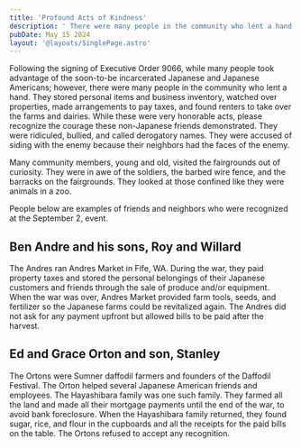 ```yaml
---
title: 'Profound Acts of Kindness'
description: ' There were many people in the community who lent a hand to incarcerated Japanese Americans.'
pubDate: May 15 2024
layout: '@layouts/SinglePage.astro'
---
```

Following the signing of Executive Order 9066, while many people took advantage of the soon-to-be incarcerated Japanese and 
Japanese Americans; however, there were many people in the community who lent a hand. 
They stored personal items and business inventory, watched over properties, made arrangements to pay taxes, and found 
renters to take over the farms and dairies. While these were very honorable acts, please recognize the courage 
these non-Japanese friends demonstrated.  They were ridiculed, bullied, and called derogatory names. 
 They were accused of siding with the enemy because their neighbors had the faces of the enemy.

Many community members, young and old, visited the fairgrounds out of curiosity.  They were in awe of the soldiers, 
the barbed wire fence, and the barracks on the fairgrounds. They looked at those confined like they were animals in a zoo.​

People below are examples of friends and neighbors who were recognized at the September 2, event.

## Ben Andre and his sons, Roy and Willard

The Andres ran Andres Market in Fife, WA.  During the war, they paid property taxes and stored the personal belongings of their Japanese customers and friends through the sale of produce and/or equipment.  When the war was over, Andres Market provided farm tools, seeds, and fertilizer so the Japanese farms could be revitalized again.  The Andres did not ask for any payment upfront but allowed bills to be paid after the harvest.

## Ed and Grace Orton and son, Stanley

The Ortons were Sumner daffodil farmers and founders of the Daffodil Festival. The Orton helped several Japanese American friends and employees.  The Hayashibara family was one such family.  They farmed all the land and made all their mortgage payments until the end of the war, to avoid bank foreclosure.  When the Hayashibara family returned, they found sugar, rice, and flour in the cupboards and all the receipts for the paid bills on the table.  The Ortons refused to accept any recognition.